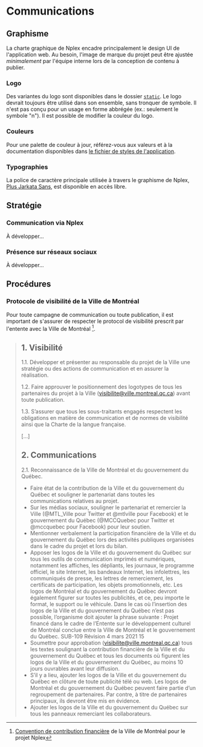 # Communications

## Graphisme

La charte graphique de Nplex encadre principalement le design UI de l'application web. Au besoin,
l'image de marque du projet peut être ajustée _minimalement_ par l'équipe interne lors de la
conception de contenu à publier.

### Logo

Des variantes du logo sont disponibles dans le dossier [`static`](../static/). Le logo devrait
toujours être utilisé dans son ensemble, sans tronquer de symbole. Il n'est pas conçu pour un usage
en forme abbrégée (ex.: seulement le symbole "n"). Il est possible de modifier la couleur du logo.

### Couleurs

Pour une palette de couleur à jour, référez-vous aux valeurs et à la documentation disponibles dans
[le fichier de styles de l'application](../src/app.css).

### Typographies

La police de caractère principale utilisée à travers le graphisme de Nplex,
[Plus Jarkata Sans](https://fonts.google.com/specimen/Plus+Jakarta+Sans?query=plus+ja), est
disponible en accès libre.

## Stratégie

### Communication via Nplex

À développer...

### Présence sur réseaux sociaux

À développer...

## Procédures

### Protocole de visibilité de la Ville de Montréal

Pour toute campagne de communication ou toute publication, il est important de s'assurer de
respecter le protocol de visibilité prescrit par l'entente avec la Ville de Montréal [^1].

> <h2>1. Visibilité</h2>
>
> 1.1. Développer et présenter au responsable du projet de la Ville une stratégie ou des actions de
> communication et en assurer la réalisation.
>
> 1.2. Faire approuver le positionnement des logotypes de tous les partenaires du projet à la Ville
> (<visibilite@ville.montreal.qc.ca>) avant toute publication.
>
> 1.3. S’assurer que tous les sous-traitants engagés respectent les obligations en matière de
> communication et de normes de visibilité ainsi que la Charte de la langue française.
>
> [...]
>
> <h2>2. Communications</h2>
>
> 2.1. Reconnaissance de la Ville de Montréal et du gouvernement du Québec.
>
> - Faire état de la contribution de la Ville et du gouvernement du Québec et souligner le
>   partenariat dans toutes les communications relatives au projet.
> - Sur les médias sociaux, souligner le partenariat et remercier la Ville (@MTL_Ville pour Twitter
>   et @mtlville pour Facebook) et le gouvernement du Québec (@MCCQuebec pour Twitter et @mccquebec
>   pour Facebook) pour leur soutien.
> - Mentionner verbalement la participation financière de la Ville et du gouvernement du Québec lors
>   des activités publiques organisées dans le cadre du projet et lors du bilan.
> - Apposer les logos de la Ville et du gouvernement du Québec sur tous les outils de communication
>   imprimés et numériques, notamment les affiches, les dépliants, les journaux, le programme
>   officiel, le site Internet, les bandeaux Internet, les infolettres, les communiqués de presse,
>   les lettres de remerciement, les certificats de participation, les objets promotionnels, etc.
>   Les logos de Montréal et du gouvernement du Québec devront également figurer sur toutes les
>   publicités, et ce, peu importe le format, le support ou le véhicule. Dans le cas où l’insertion
>   des logos de la Ville et du gouvernement du Québec n’est pas possible, l’organisme doit ajouter
>   la phrase suivante : Projet financé dans le cadre de l’Entente sur le développement culturel de
>   Montréal conclue entre la Ville de Montréal et le gouvernement du Québec. SUB-109 Révision 4
>   mars 2021 15
> - Soumettre pour approbation (<visibilite@ville.montreal.qc.ca>) tous les textes soulignant la
>   contribution financière de la Ville et du gouvernement du Québec et tous les documents où
>   figurent les logos de la Ville et du gouvernement du Québec, au moins 10 jours ouvrables avant
>   leur diffusion.
> - S’il y a lieu, ajouter les logos de la Ville et du gouvernement du Québec en clôture de toute
>   publicité télé ou web. Les logos de Montréal et du gouvernement du Québec peuvent faire partie
>   d’un regroupement de partenaires. Par contre, à titre de partenaires principaux, ils devront
>   être mis en évidence.
> - Ajouter les logos de la Ville et du gouvernement du Québec sur tous les panneaux remerciant les
>   collaborateurs.

[^1]:
    [Convention de contribution financière](https://github.com/CUPUM/subventions/blob/main/montreal_culture_du_design-nplex-20210414/montreal-convention-nplex_signed-20210809.pdf)
    de la Ville de Montréal pour le projet Nplex
